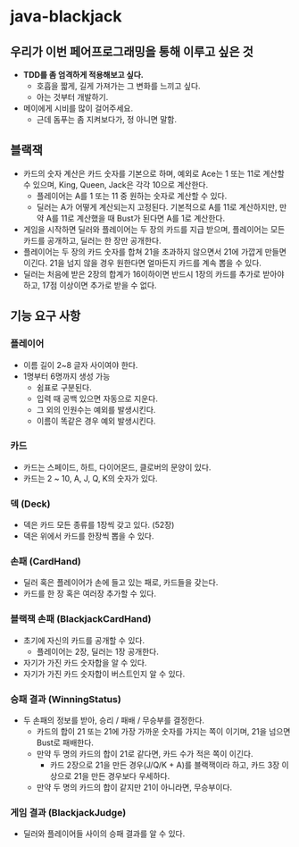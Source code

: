 # java-blackjack

## 우리가 이번 페어프로그래밍을 통해 이루고 싶은 것

- **TDD를 좀 엄격하게 적용해보고 싶다.**
  - 호흡을 짧게, 길게 가져가는 그 변화를 느끼고 싶다.
  - 아는 것부터 개발하기.
- 메이에게 시비를 많이 걸어주세요.
  - 근데 돔푸는 좀 지켜보다가, 정 아니면 말함.

## 블랙잭
- 카드의 숫자 계산은 카드 숫자를 기본으로 하며, 예외로 Ace는 1 또는 11로 계산할 수 있으며, King, Queen, Jack은 각각 10으로 계산한다.
  - 플레이어는 A를 1 또는 11 중 원하는 숫자로 계산할 수 있다.
  - 딜러는 A가 어떻게 계산되는지 고정된다. 기본적으로 A를 11로 계산하지만, 만약 A를 11로 계산했을 때 Bust가 된다면 A를 1로 계산한다.
- 게임을 시작하면 딜러와 플레이어는 두 장의 카드를 지급 받으며, 플레이어는 모든 카드를 공개하고, 딜러는 한 장만 공개한다.
- 플레이어는 두 장의 카드 숫자를 합쳐 21을 초과하지 않으면서 21에 가깝게 만들면 이긴다. 21을 넘지 않을 경우 원한다면 얼마든지 카드를 계속 뽑을 수 있다.
- 딜러는 처음에 받은 2장의 합계가 16이하이면 반드시 1장의 카드를 추가로 받아야 하고, 17점 이상이면 추가로 받을 수 없다.

## 기능 요구 사항

### 플레이어

- 이름 길이 2~8 글자 사이여야 한다.
- 1명부터 6명까지 생성 가능
  - 쉼표로 구분된다.
  - 입력 때 공백 있으면 자동으로 지운다.
  - 그 외의 인원수는 예외를 발생시킨다.
  - 이름이 똑같은 경우 예외 발생시킨다.

### 카드

- 카드는 스페이드, 하트, 다이어몬드, 클로버의 문양이 있다.
- 카드는 2 ~ 10, A, J, Q, K의 숫자가 있다.

### 덱 (Deck)

- 덱은 카드 모든 종류를 1장씩 갖고 있다. (52장)
- 덱은 위에서 카드를 한장씩 뽑을 수 있다.

### 손패 (CardHand)

- 딜러 혹은 플레이어가 손에 들고 있는 패로, 카드들을 갖는다.
- 카드를 한 장 혹은 여러장 추가할 수 있다.

### 블랙잭 손패 (BlackjackCardHand)

- 초기에 자신의 카드를 공개할 수 있다.
  - 플레이어는 2장, 딜러는 1장 공개한다.
- 자기가 가진 카드 숫자합을 알 수 있다.
- 자기가 가진 카드 숫자합이 버스트인지 알 수 있다.

### 승패 결과 (WinningStatus)

- 두 손패의 정보를 받아, 승리 / 패배 / 무승부를 결정한다.
  - 카드의 합이 21 또는 21에 가장 가까운 숫자를 가지는 쪽이 이기며, 21을 넘으면 Bust로 패배한다.
  - 만약 두 명의 카드의 합이 21로 같다면, 카드 수가 적은 쪽이 이긴다.
    - 카드 2장으로 21을 만든 경우(J/Q/K + A)를 블랙잭이라 하고, 카드 3장 이상으로 21을 만든 경우보다 우세하다.
  - 만약 두 명의 카드의 합이 같지만 21이 아니라면, 무승부이다.

### 게임 결과 (BlackjackJudge)

- 딜러와 플레이어들 사이의 승패 결과를 알 수 있다.
